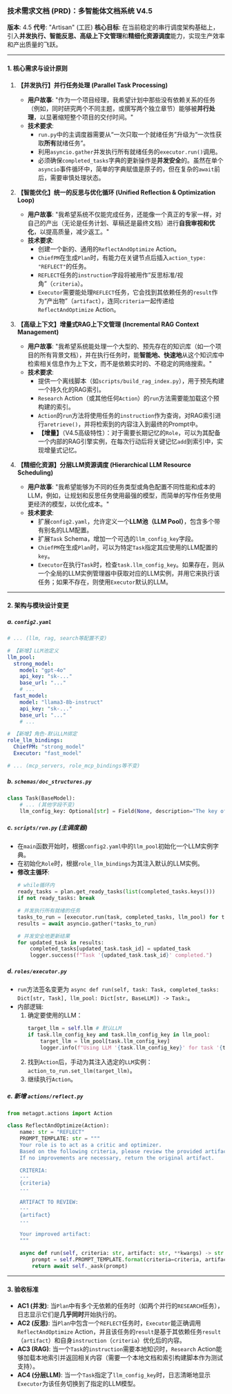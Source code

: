 

### **技术需求文档 (PRD)：多智能体文档系统 V4.5**

**版本**: 4.5
**代号**: "Artisan" (工匠)
**核心目标**: 在当前稳定的串行调度架构基础上，引入**并发执行、智能反思、高级上下文管理**和**精细化资源调度**能力，实现生产效率和产出质量的飞跃。

---

#### **1. 核心需求与设计原则**

1.  **【并发执行】并行任务处理 (Parallel Task Processing)**
    *   **用户故事**: "作为一个项目经理，我希望计划中那些没有依赖关系的任务（例如，同时研究两个不同主题，或撰写两个独立章节）能够被**并行处理**，以显著缩短整个项目的交付时间。"
    *   **技术要求**:
        *   `run.py`中的主调度器需要从“一次只取一个就绪任务”升级为“一次性获取**所有**就绪任务”。
        *   利用`asyncio.gather`并发执行所有就绪任务的`executor.run()`调用。
        *   必须确保`completed_tasks`字典的更新操作是**并发安全**的。虽然在单个`asyncio`事件循环中，简单的字典赋值是原子的，但在复杂的`await`前后，需要审慎处理状态。

2.  **【智能优化】统一的反思与优化循环 (Unified Reflection & Optimization Loop)**
    *   **用户故事**: "我希望系统不仅能完成任务，还能像一个真正的专家一样，对自己的产出（无论是任务计划、草稿还是最终文档）进行**自我审视和优化**，以提高质量，减少返工。"
    *   **技术要求**:
        *   创建一个新的、通用的`ReflectAndOptimize` Action。
        *   `ChiefPM`在生成`Plan`时，有能力在关键节点后插入`action_type: "REFLECT"`的任务。
        *   `REFLECT`任务的`instruction`字段将被用作“反思标准/视角”（`criteria`）。
        *   `Executor`需要能处理`REFLECT`任务，它会找到其依赖任务的`result`作为“产出物”（`artifact`），连同`criteria`一起传递给`ReflectAndOptimize` Action。

3.  **【高级上下文】增量式RAG上下文管理 (Incremental RAG Context Management)**
    *   **用户故事**: "我希望系统能处理一个大型的、预先存在的知识库（如一个项目的所有背景文档），并在执行任务时，能**智能地、快速地**从这个知识库中检索相关信息作为上下文，而不是依赖实时的、不稳定的网络搜索。"
    *   **技术要求**:
        *   提供一个离线脚本（如`scripts/build_rag_index.py`），用于预先构建一个持久化的RAG索引。
        *   `Research` Action（或其他任何`Action`）的`run`方法需要能加载这个预构建的索引。
        *   `Action`的`run`方法将使用任务的`instruction`作为查询，对RAG索引进行`aretrieve()`，并将检索到的内容注入到最终的Prompt中。
        *   **【增量】**（V4.5高级特性）：对于需要长期记忆的`Role`，可以为其配备一个内部的RAG引擎实例，在每次行动后将关键记忆`add`到索引中，实现增量式记忆。

4.  **【精细化资源】分层LLM资源调度 (Hierarchical LLM Resource Scheduling)**
    *   **用户故事**: "我希望能够为不同的任务类型或角色配置不同性能和成本的LLM，例如，让规划和反思任务使用最强的模型，而简单的写作任务使用更经济的模型，以优化成本。"
    *   **技术要求**:
        *   扩展`config2.yaml`，允许定义一个**LLM池（LLM Pool）**，包含多个带有别名的LLM配置。
        *   扩展`Task` Schema，增加一个可选的`llm_config_key`字段。
        *   `ChiefPM`在生成`Plan`时，可以为特定`Task`指定其应使用的LLM配置的`key`。
        *   `Executor`在执行`Task`时，检查`task.llm_config_key`。如果存在，则从一个全局的LLM实例管理器中获取对应的LLM实例，并用它来执行该任务；如果不存在，则使用`Executor`默认的LLM。

---

#### **2. 架构与模块设计变更**

##### **a. `config2.yaml`**
```yaml
# ... (llm, rag, search等配置不变)

# 【新增】LLM池定义
llm_pool:
  strong_model:
    model: "gpt-4o"
    api_key: "sk-..."
    base_url: "..."
    # ...
  fast_model:
    model: "llama3-8b-instruct"
    api_key: "sk-..."
    base_url: "..."
    # ...

# 【新增】角色-默认LLM绑定
role_llm_bindings:
  ChiefPM: "strong_model"
  Executor: "fast_model"

# ... (mcp_servers, role_mcp_bindings等不变)
```

##### **b. `schemas/doc_structures.py`**
```python
class Task(BaseModel):
    # ... (其他字段不变)
    llm_config_key: Optional[str] = Field(None, description="The key of the LLM config from the pool to use for this task.")
```

##### **c. `scripts/run.py` (主调度器)**
*   在`main`函数开始时，根据`config2.yaml`中的`llm_pool`初始化一个LLM实例字典。
*   在初始化`Role`时，根据`role_llm_bindings`为其注入默认的LLM实例。
*   **修改主循环**:
    ```python
    # while循环内
    ready_tasks = plan.get_ready_tasks(list(completed_tasks.keys()))
    if not ready_tasks: break

    # 并发执行所有就绪的任务
    tasks_to_run = [executor.run(task, completed_tasks, llm_pool) for task in ready_tasks]
    results = await asyncio.gather(*tasks_to_run)

    # 并发安全地更新结果
    for updated_task in results:
        completed_tasks[updated_task.task_id] = updated_task
        logger.success(f"Task '{updated_task.task_id}' completed.")
    ```

##### **d. `roles/executor.py`**
*   `run`方法签名变更为 `async def run(self, task: Task, completed_tasks: Dict[str, Task], llm_pool: Dict[str, BaseLLM]) -> Task:`。
*   内部逻辑:
    1.  确定要使用的LLM：
        ```python
        target_llm = self.llm # 默认LLM
        if task.llm_config_key and task.llm_config_key in llm_pool:
            target_llm = llm_pool[task.llm_config_key]
            logger.info(f"Using LLM '{task.llm_config_key}' for task '{task.task_id}'.")
        ```
    2.  找到`Action`后，手动为其注入选定的`LLM`实例：`action_to_run.set_llm(target_llm)`。
    3.  继续执行`Action`。

##### **e. 新增 `actions/reflect.py`**
```python
from metagpt.actions import Action

class ReflectAndOptimize(Action):
    name: str = "REFLECT"
    PROMPT_TEMPLATE: str = """
    Your role is to act as a critic and optimizer.
    Based on the following criteria, please review the provided artifact and return an improved version.
    If no improvements are necessary, return the original artifact.

    CRITERIA:
    ---
    {criteria}
    ---

    ARTIFACT TO REVIEW:
    ---
    {artifact}
    ---

    Your improved artifact:
    """
    
    async def run(self, criteria: str, artifact: str, **kwargs) -> str:
        prompt = self.PROMPT_TEMPLATE.format(criteria=criteria, artifact=artifact)
        return await self._aask(prompt)
```

---

#### **3. 验收标准**

*   **AC1 (并发)**: 当`Plan`中有多个无依赖的任务时（如两个并行的`RESEARCH`任务），日志显示它们是**几乎同时**开始执行的。
*   **AC2 (反思)**: 当`Plan`中包含一个`REFLECT`任务时，`Executor`能正确调用`ReflectAndOptimize` Action，并且该任务的`result`是基于其依赖任务`result`（`artifact`）和自身`instruction`（`criteria`）优化后的内容。
*   **AC3 (RAG)**: 当一个`Task`的`instruction`需要本地知识时，`Research` Action能够加载本地索引并返回相关内容（需要一个本地文档和索引构建脚本作为测试支持）。
*   **AC4 (分层LLM)**: 当一个`Task`指定了`llm_config_key`时，日志清晰地显示`Executor`为该任务切换到了指定的LLM模型。

